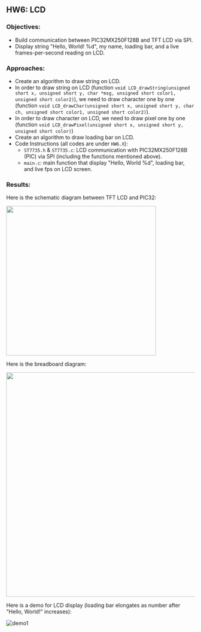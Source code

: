 ## HW6: LCD
### Objectives:
* Build communication between PIC32MX250F128B and TFT LCD via SPI.
* Display string "Hello, World! %d", my name, loading bar, and a live frames-per-second reading on LCD.

### Approaches:
* Create an algorithm to draw string on LCD.
* In order to draw string on LCD (function `void LCD_drawString(unsigned short x, unsigned short y, char *msg, unsigned short color1, unsigned short color2)`), we need to draw character one by one (function `void LCD_drawChar(unsigned short x, unsigned short y, char ch, unsigned short color1, unsigned short color2)`).
* In order to draw character on LCD, we need to draw pixel one by one (function `void LCD_drawPixel(unsigned short x, unsigned short y, unsigned short color)`)
* Create an algorithm to draw loading bar on LCD.
* Code Instructions (all codes are under `HW6.X`):
  - `ST7735.h` & `ST7735.c`: LCD communication with PIC32MX250F128B (PIC) via SPI (including the functions mentioned above).
  - `main.c`: main function that display "Hello, World %d", loading bar, and live fps on LCD screen.

### Results:

Here is the schematic diagram between TFT LCD and PIC32:

<img src="https://github.com/meng1994412/ChenyangMeng_ME433_2018/blob/master/HW6/Results/SchematicDiagram.JPG" width="400">

Here is the breadboard diagram:

<img src="https://github.com/meng1994412/ChenyangMeng_ME433_2018/blob/master/HW6/Results/CircuitDiagram.JPG" width="600">

Here is a demo for LCD display (loading bar elongates as number after "Hello, World!" increases):

![demo1](https://github.com/meng1994412/ChenyangMeng_ME433_2018/blob/master/HW6/Results/hw6demo.gif)

